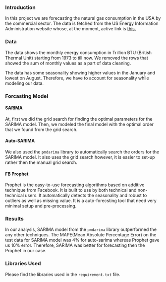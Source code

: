 

### Introduction

In this project we are forecasting the natural gas consumption in the USA by the 
commercial sector. The data is fetched from the US Energy Information Administration website whose, at
the moment, active link is [this.](https://www.eia.gov/totalenergy/data/browser/index.php?tbl=T02.03#/?f=M&start=200001)

### Data
The data shows the monthly energy consumption in Trillion BTU (British Thermal Unit) starting from 1973 to till now. We removed the rows that showed the sum of monthly values as a part of data cleaning. 

The data has some seasonality showing higher values in the January and lowest on August. Therefore, we have to account for seasonality while modeling our data.

### Forcasting Model

#### SARIMA
At, first we did the grid search for finding the optimal parameters for the SARIMA model. Then, we modeled the final model with the optimal order that we found from the grid search.

#### Auto-SARIMA
We also used the `pmdarima` library to automatically search the orders for the SARIMA model. It also uses the grid search however, it is easier to set-up rather then the manual grid search. 

#### FB Prophet
Prophet is the easy-to-use forecasting algorithms based on additive technique from Facebook. It is built to use by both technical and non-technical users. It automatically detects the seasonality and robust to outliers as well as missing value. It is a auto-forecsting tool that need very minimal setup and pre-processing. 

### Results

In our analysis, SARIMA model from the `pmdarima` library outperformed the any other techniques. The MAPE(Mean Absolute Percentage Error) on the test data for SARIMA model was 4% for auto-sarima whereas Prophet gave us 10% error. Therefore, SARIMA was better for forecasting then the Prophet in our case. 

### Libraries Used
Please find the libraries used in the `requirement.txt` file.